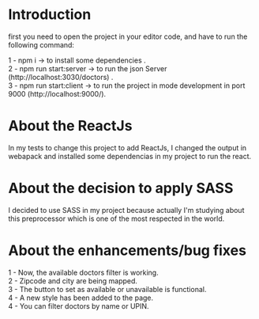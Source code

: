 # Introduction
first you need to open the project in your editor code, and have to run the following command:

1 - npm i -> to install some dependencies .\
2 - npm run start:server -> to run the json Server (http://localhost:3030/doctors) .\
3 - npm run start:client -> to run the project in mode development in port 9000 (http://localhost:9000/).

# About the ReactJs
In my tests to change this project to add ReactJs, I changed the output in webapack and installed some dependencias in my project to run the react.

# About the decision to apply SASS
I decided to use SASS in my project because actually I'm studying about this preprocessor which is one of the most respected in the world.

# About the enhancements/bug fixes 
1 - Now, the available doctors filter is working.\
2 - Zipcode and city are being mapped.\
3 - The button to set as available or unavailable is functional.\
4 - A new style has been added to the page.\
4 - You can filter doctors by name or UPIN.